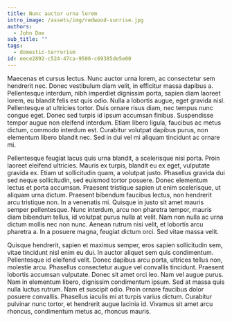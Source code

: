```yaml
---
title: Nunc auctor urna lorem
intro_image: /assets/img/redwood-sunrise.jpg
authors:
  - John Doe
sub_title: ""
tags:
  - domestic-terrorism
id: eece2892-c524-47ca-9506-c69385de5e00
---
```

Maecenas et cursus lectus. Nunc auctor urna lorem, ac consectetur sem hendrerit nec. Donec vestibulum diam velit, in efficitur massa dapibus a. Pellentesque interdum, nibh imperdiet dignissim porta, sapien diam laoreet lorem, eu blandit felis est quis odio. Nulla a lobortis augue, eget gravida nisl. Pellentesque at ultricies tortor. Duis ornare risus diam, nec tempus nunc congue eget. Donec sed turpis id ipsum accumsan finibus. Suspendisse tempor augue non eleifend interdum. Etiam libero ligula, faucibus ac metus dictum, commodo interdum est. Curabitur volutpat dapibus purus, non elementum libero blandit nec. Sed in dui vel mi aliquam tincidunt ac ornare mi.

Pellentesque feugiat lacus quis urna blandit, a scelerisque nisi porta. Proin laoreet eleifend ultricies. Mauris ex turpis, blandit eu ex eget, vulputate gravida ex. Etiam ut sollicitudin quam, a volutpat justo. Phasellus gravida dui sed neque sollicitudin, sed euismod tortor posuere. Donec elementum lectus et porta accumsan. Praesent tristique sapien ut enim scelerisque, ut aliquam urna dictum. Praesent bibendum faucibus lectus, non hendrerit arcu tristique non. In a venenatis mi. Quisque in justo sit amet mauris semper pellentesque. Nunc interdum, arcu non pharetra tempor, mauris diam bibendum tellus, id volutpat purus nulla at velit. Nam non nulla ac urna dictum mollis nec non nunc. Aenean rutrum nisi velit, et lobortis arcu pharetra a. In a posuere magna, feugiat dictum orci. Sed vitae massa velit.

Quisque hendrerit, sapien et maximus semper, eros sapien sollicitudin sem, vitae tincidunt nisl enim eu dui. In auctor aliquet sem quis condimentum. Pellentesque id eleifend velit. Donec dapibus arcu porta, ultrices tellus non, molestie arcu. Phasellus consectetur augue vel convallis tincidunt. Praesent lobortis accumsan vulputate. Donec sit amet orci leo. Nam vel augue purus. Nam in elementum libero, dignissim condimentum ipsum. Sed at massa quis nulla luctus rutrum. Nam et suscipit odio. Proin ornare faucibus dolor posuere convallis. Phasellus iaculis mi at turpis varius dictum. Curabitur pulvinar nunc tortor, et hendrerit augue lacinia id. Vivamus sit amet arcu rhoncus, condimentum metus ac, rhoncus mauris.